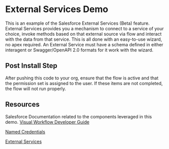 # External Services Demo
This is an example of the Salesforce External Services (Beta) feature.  External Services provides you a mechanism to connect to a service of your choice, invoke methods based on that external source via flow and interact with the data from that service. This is all done with an easy-to-use wizard, no apex required.  An External Service must have a schema defined in either interagent or Swagger/OpenAPI 2.0 formats for it work with the wizard.

## Post Install Step
After pushing this code to your org, ensure that the flow is active and that the permission set is assigned to the user. If these items are not completed, the flow will not run properly.


## Resources
Salesforce Documentation related to the components leveraged in this demo.
[Visual Workflow Developer Guide](https://developer.salesforce.com/docs/atlas.en-us.salesforce_vpm_guide.meta/salesforce_vpm_guide/vpm_intro.htm)

[Named Credentials](https://developer.salesforce.com/docs/atlas.en-us.apexcode.meta/apexcode/apex_callouts_named_credentials.htm)

[External Services](https://help.salesforce.com/articleView?id=external_services.htm)



